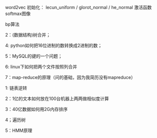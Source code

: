  word2vec
 初始化：   lecun_uniform /  glorot_normal / he_normal
 激活函数
 softmax图像
 
bp算法


2：(数据结构)树合并；

4: python如何把16位进制的数转换成2进制的数；

5：MySQL的键的一个问题；

6: linux下如何把两个文件按照列合并

7：map-reduce的原理（问的基础，因为我简历没有mapreduce）


1: 链表逆转

2：1亿的文本如何放在100台机器上两两做相似度计算

3：40亿数据如何用2G内存排序

4；遍历树

5：HMM原理